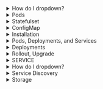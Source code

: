 <details>
<summary>How do I dropdown?</summary>
<br>
This is how you dropdown.
</details>

<details>
<summary>Pods</summary>
<br>

  <img width="605" alt="image" src="https://user-images.githubusercontent.com/75510135/167287891-89526ee2-0bbc-47d9-b958-85e12f1e5198.png">

  <img width="554" alt="image" src="https://user-images.githubusercontent.com/75510135/167287902-a3a25917-40dc-4c26-a948-a4c7e1d6cef9.png">

  <img width="718" alt="image" src="https://user-images.githubusercontent.com/75510135/167287918-bf554794-d022-475d-a68a-40e3f2da60de.png">

  <img width="598" alt="image" src="https://user-images.githubusercontent.com/75510135/167287955-77a1d8aa-46bd-4c8a-9daf-bcfe352951e6.png">

  <img width="523" alt="image" src="https://user-images.githubusercontent.com/75510135/167287968-1b7e88b2-2389-4954-a8e9-9ecf9d59b588.png">

  <img width="553" alt="image" src="https://user-images.githubusercontent.com/75510135/167287977-5f4fb438-9581-4729-b8d3-2b9254306d1f.png">

  
</details>

<details>
<summary>Statefulset</summary>
<br>

  <img width="725" alt="image" src="https://user-images.githubusercontent.com/75510135/167285045-aecffd38-23d7-4248-bda5-0f0a2d627210.png">

  <img width="606" alt="image" src="https://user-images.githubusercontent.com/75510135/167285061-f6cbba71-4c70-4a45-ae15-f707d64ebfcf.png">

  <img width="832" alt="image" src="https://user-images.githubusercontent.com/75510135/167285072-c697e349-cdc8-4c14-b5dc-70d080f3682b.png">

  <img width="718" alt="image" src="https://user-images.githubusercontent.com/75510135/167285084-45cad4a6-ac4f-47df-801a-18fe40c5f9f2.png">

  <img width="389" alt="image" src="https://user-images.githubusercontent.com/75510135/167285093-6d99159e-25ed-443b-87ae-b78916f3bca1.png">

  <img width="734" alt="image" src="https://user-images.githubusercontent.com/75510135/167285097-64bc0700-bf4e-403c-824e-26f2dd4f06f9.png">

  <img width="654" alt="image" src="https://user-images.githubusercontent.com/75510135/167285101-740e05d2-a463-4604-a5d3-fee851ef6804.png">

  <img width="615" alt="image" src="https://user-images.githubusercontent.com/75510135/167285108-9fd7831d-166c-4d30-8720-6b3c7cce51d7.png">

  
</details>

<details>
<summary>ConfigMap</summary>
<br>
  
  <img width="869" alt="image" src="https://user-images.githubusercontent.com/75510135/167281357-c523ed32-87b9-4a8f-b7d5-48851b28e6a7.png">

  <img width="664" alt="image" src="https://user-images.githubusercontent.com/75510135/167281365-111b57e7-4d0e-4d9d-91cf-a09b6999d02b.png">

  <img width="529" alt="image" src="https://user-images.githubusercontent.com/75510135/167281378-9a82b391-2e6f-46e5-a689-a4ca8aba739d.png">

  <img width="725" alt="image" src="https://user-images.githubusercontent.com/75510135/167281383-04044757-4284-4faa-a50f-ebaa85c32cad.png">

  <img width="612" alt="image" src="https://user-images.githubusercontent.com/75510135/167281391-dd77ca09-aa11-4f1d-9ee2-f95c471ed21a.png">

  <img width="873" alt="image" src="https://user-images.githubusercontent.com/75510135/167281401-1d392912-99cb-4534-b277-48a8942df229.png">
  <img width="813" alt="image" src="https://user-images.githubusercontent.com/75510135/167281408-bdcf885b-645a-4575-adbe-90acbfae1c25.png">

</details>

<details>
<summary>Installation</summary>
<br>

<img width="888" alt="image" src="https://user-images.githubusercontent.com/75510135/167237944-334d22ca-b34e-4b79-a7b1-0c280deae00f.png">

<img width="841" alt="image" src="https://user-images.githubusercontent.com/75510135/167237963-158ba3fd-07da-4da0-a13d-2e050d242a84.png">

<img width="836" alt="image" src="https://user-images.githubusercontent.com/75510135/167237985-1d054fa2-43c4-433d-9c10-9deeae946816.png">

<img width="870" alt="image" src="https://user-images.githubusercontent.com/75510135/167238001-2911bdc4-e7e0-4b26-9c18-582eb35288e4.png">

<img width="812" alt="image" src="https://user-images.githubusercontent.com/75510135/167238020-93f92d18-50b8-4539-b39a-cf44b1542476.png">

<img width="876" alt="image" src="https://user-images.githubusercontent.com/75510135/167238036-62dea725-7652-4629-af8e-15e9c43f36f4.png">

<img width="862" alt="image" src="https://user-images.githubusercontent.com/75510135/167238057-c436f079-98bf-4950-bb62-7d4adaed2f19.png">

</details>

<details>
<summary>Pods, Deployments, and Services</summary>
<br>

  <img width="722" alt="image" src="https://user-images.githubusercontent.com/75510135/167238113-0e59b205-947d-40d7-a45b-f241fbab143e.png">

  <img width="686" alt="image" src="https://user-images.githubusercontent.com/75510135/167238126-ec2e83be-4d13-43ed-9173-f7e21881d25c.png">

  <img width="571" alt="image" src="https://user-images.githubusercontent.com/75510135/167238137-9c2b4657-46c9-44bf-9f49-4881b7d265fd.png">

  <img width="603" alt="image" src="https://user-images.githubusercontent.com/75510135/167238144-8968cd9a-8f26-4d59-bc0d-ad3c848b6fda.png">

  <img width="626" alt="image" src="https://user-images.githubusercontent.com/75510135/167238169-37dadc09-e94a-4daf-99b2-5cc2460ce88a.png">

  <img width="548" alt="image" src="https://user-images.githubusercontent.com/75510135/167238183-4c92bd8b-28ae-4acb-8f3b-5c43f4a2eb74.png">

  <img width="849" alt="image" src="https://user-images.githubusercontent.com/75510135/167238209-39df3c56-fc01-41ff-ab23-0ed3a9fa12c3.png">

  <img width="612" alt="image" src="https://user-images.githubusercontent.com/75510135/167239685-1103c695-9bb5-489c-b71f-587ebc17e175.png">

  <img width="600" alt="image" src="https://user-images.githubusercontent.com/75510135/167239692-29eb1e8d-7134-4c9b-98e6-2148cb0c6648.png">

  <img width="688" alt="image" src="https://user-images.githubusercontent.com/75510135/167239701-8cff10a9-f720-43a0-a17a-dec9dd3d26dc.png">

  <img width="630" alt="image" src="https://user-images.githubusercontent.com/75510135/167239711-0598ec72-7470-4bc8-9fbb-35884e65fc65.png">

  <img width="623" alt="image" src="https://user-images.githubusercontent.com/75510135/167239721-97a56157-4de4-4106-a020-3efb841b155a.png">

  <img width="752" alt="image" src="https://user-images.githubusercontent.com/75510135/167239731-b313dd9a-022c-43c7-8514-e4fdc970290a.png">

  <img width="478" alt="image" src="https://user-images.githubusercontent.com/75510135/167239743-19772002-a3dc-4c46-931b-29a0d9dd29b3.png">

  <img width="596" alt="image" src="https://user-images.githubusercontent.com/75510135/167239755-6f1a8aa5-3d7f-4aa1-8aed-519ef70e64cc.png">

  <img width="874" alt="image" src="https://user-images.githubusercontent.com/75510135/167239764-66c642c5-57e5-46fc-a468-1c9db2b6ea9a.png">

  
</details>


<details>
<summary>Deployments</summary>
<br>

  <img width="681" alt="image" src="https://user-images.githubusercontent.com/75510135/167240898-45c69c52-3db7-45ae-9aed-4f6c771f4029.png">

  <img width="627" alt="image" src="https://user-images.githubusercontent.com/75510135/167240907-830600a2-84e6-4fc8-b7d4-b3812478da41.png">

  <img width="654" alt="image" src="https://user-images.githubusercontent.com/75510135/167240919-473dbd88-b3d9-40a1-8ec9-8afc3ff02aca.png">

  <img width="669" alt="image" src="https://user-images.githubusercontent.com/75510135/167240926-52be69b6-a621-4cc2-b840-1c72cbea5bf6.png">

  <img width="673" alt="image" src="https://user-images.githubusercontent.com/75510135/167240946-063f0a91-27a3-48fb-85a6-7f66204d2008.png">

  
</details>

<details>
<summary>Rollout, Upgrade</summary>
<br>

  <img width="786" alt="image" src="https://user-images.githubusercontent.com/75510135/167242559-90fc26cc-f606-40c0-93e8-473aca34554d.png">

  <img width="727" alt="image" src="https://user-images.githubusercontent.com/75510135/167242571-a20fcb00-c5eb-49ee-be8a-9fa851840ac6.png">

  <img width="668" alt="image" src="https://user-images.githubusercontent.com/75510135/167242582-7ad60d0a-44ce-4ce9-8a7f-f2dd1b72edcf.png">

  <img width="794" alt="image" src="https://user-images.githubusercontent.com/75510135/167242604-47538242-b4f5-47d5-8862-9187c9050e14.png">

  
</details>


<details>
<summary>SERVICE</summary>
<br>
This is how you dropdown.
</details>

<details>
<summary>How do I dropdown?</summary>
<br>

   <img width="649" alt="image" src="https://user-images.githubusercontent.com/75510135/167246601-4e64b602-b471-4b2d-8595-6e2b031895c1.png">

  <img width="741" alt="image" src="https://user-images.githubusercontent.com/75510135/167246614-89561a54-29a0-4cdb-b41d-b810cd58422f.png">

  <img width="658" alt="image" src="https://user-images.githubusercontent.com/75510135/167246658-50190eaf-45bf-43ec-9bac-b473c7de88f3.png">

  <img width="555" alt="image" src="https://user-images.githubusercontent.com/75510135/167246693-5a139912-b7ca-4664-8f2c-3304c7c34934.png">

  <img width="555" alt="image" src="https://user-images.githubusercontent.com/75510135/167246710-4d3507d0-7254-450b-87e4-ffb1a27ffe99.png">

  <img width="543" alt="image" src="https://user-images.githubusercontent.com/75510135/167246726-3a0beb85-c3c3-4d0e-aff4-afd86dfada51.png">

  <img width="862" alt="image" src="https://user-images.githubusercontent.com/75510135/167248246-464f0c7a-e063-493c-b3fa-b1c82153beb6.png">

  <img width="646" alt="image" src="https://user-images.githubusercontent.com/75510135/167248269-8f4cc11b-b4f6-420a-95a1-f6dc746b6de8.png">

  <img width="710" alt="image" src="https://user-images.githubusercontent.com/75510135/167248300-7218227c-e8dc-4e15-b456-2d5980b40263.png">
  
  <img width="624" alt="image" src="https://user-images.githubusercontent.com/75510135/167248316-9ef642ba-05a3-49f7-8a23-48f3f056adae.png">

  
  
</details>

<details>
<summary>Service Discovery</summary>
<br>

  <img width="629" alt="image" src="https://user-images.githubusercontent.com/75510135/167259840-e797b035-06ba-4b3a-b825-ce5452bbc775.png">

  <img width="800" alt="image" src="https://user-images.githubusercontent.com/75510135/167259846-d20dc03c-c5cd-411b-bcb6-beb305da5ae0.png">

  <img width="684" alt="image" src="https://user-images.githubusercontent.com/75510135/167259856-968706b5-b9b2-4cf8-8362-71675f0b99f1.png">

  <img width="859" alt="image" src="https://user-images.githubusercontent.com/75510135/167259878-4d1214be-0ba5-4ce8-b0ac-491a2b9c75c3.png">

  <img width="840" alt="image" src="https://user-images.githubusercontent.com/75510135/167259885-68dd3bcb-dff1-4df3-8514-2eaf23eff594.png">

  <img width="618" alt="image" src="https://user-images.githubusercontent.com/75510135/167259908-a10dfa29-9e42-4f89-8884-2ed5a668cada.png">

</details>

<details>
<summary>Storage</summary>
<br>

  <img width="708" alt="image" src="https://user-images.githubusercontent.com/75510135/167277805-d24211bd-204a-4504-ae37-9a0f8fba523d.png">

  <img width="593" alt="image" src="https://user-images.githubusercontent.com/75510135/167277822-f3134669-9f3b-4204-846e-30d4ca98fab7.png">

  <img width="552" alt="image" src="https://user-images.githubusercontent.com/75510135/167277835-61c265d8-69d9-482c-87aa-6014cf9432ce.png">

  <img width="715" alt="image" src="https://user-images.githubusercontent.com/75510135/167277856-a929f2d7-eb41-4355-8050-da1e31406a2c.png">

  <img width="598" alt="image" src="https://user-images.githubusercontent.com/75510135/167277866-3c5f5d7c-2577-44f3-9e02-384f2afaf5c9.png">

  <img width="757" alt="image" src="https://user-images.githubusercontent.com/75510135/167277892-4d83592b-21fa-49eb-9c27-901f46c550a2.png">

</details>


